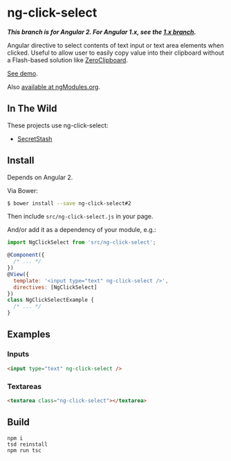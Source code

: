 ng-click-select
===============

***This branch is for Angular 2. For Angular 1.x, see the [1.x branch][1.x].***

Angular directive to select contents of text input or text area elements when clicked.
Useful to allow user to easily copy value into their clipboard without a Flash-based solution like [ZeroClipboard].

[See demo][demo].

Also [available at ngModules.org](http://ngmodules.org/modules/ng-click-select).

## In The Wild
These projects use ng-click-select:
* [SecretStash](https://github.com/AndersDJohnson/secretstash)

## Install

Depends on Angular 2.

Via Bower:

```sh
$ bower install --save ng-click-select#2
```

Then include `src/ng-click-select.js` in your page.

And/or add it as a dependency of your module, e.g.:

```js
import NgClickSelect from 'src/ng-click-select';

@Component({
  /* ... */
})
@View({
  template: '<input type="text" ng-click-select />',
  directives: [NgClickSelect]
})
class NgClickSelectExample {
  /* ... */
}
```

## Examples

### Inputs

```html
<input type="text" ng-click-select />
```

### Textareas

```html
<textarea class="ng-click-select"></textarea>
```

## Build

```
npm i
tsd reinstall
npm run tsc
```


[1.x]: https://github.com/AndersDJohnson/ng-click-select/tree/v1.x
[demo]: https://AndersDJohnson.github.io/ng-click-select/example/
[zeroclipboard]: https://github.com/zeroclipboard/zeroclipboard
